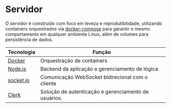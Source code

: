 # Servidor

O servidor é construído com foco em leveza e reprodutibilidade, utilizando containers orquestrados via <a href="https://docs.docker.com/compose/" target="_blank">docker-compose</a> para garantir o mesmo comportamento em qualquer ambiente Linux, além de volumes para persistência de dados.

| Tecnologia                                                         | Função                                               |
|--------------------------------------------------------------------|------------------------------------------------------|
| <a href="https://www.docker.com/" target="_blank">Docker</a>       | Orquestração de containers                           |
| <a href="https://nodejs.org/en/" target="_blank">Node.js</a>       | Backend da aplicação e gerenciamento de lógica       |
| <a href="https://socket.io/docs/v4/" target="_blank">socket.io</a> | Comunicação WebSocket bidirecional com o cliente     |
| <a href="https://clerk.com/" target="_blank">Clerk</a>             | Solução de autenticação e gerenciamento de usuários. |
